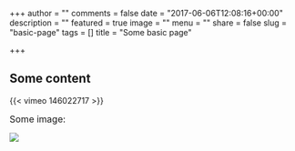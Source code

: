 +++
author = ""
comments = false
date = "2017-06-06T12:08:16+00:00"
description = ""
featured = true
image = ""
menu = ""
share = false
slug = "basic-page"
tags = []
title = "Some basic page"

+++
## Some content

{{< vimeo 146022717 >}}

<span style="font-size: 1rem;">Some image:</span>

![](/uploads/2017/06/06/57041529-zoidberg-wallpapers.jpg)